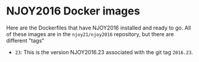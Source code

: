 # NJOY2016 Docker images
Here are the Dockerfiles that have NJOY2016 installed and ready to go. All of these images are in the `njoy21/njoy2016` repository, but there are different "tags"

- `23`:
  This is the version NJOY2016.23 associated with the git tag `2016.23`.


